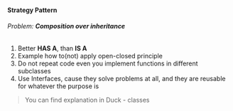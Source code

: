 #### Strategy Pattern
###### Problem: ***Composition over inheritance***

1. Better **HAS A**, than **IS A**
2. Example how to(not) apply open-closed principle
3. Do not repeat code even you implement functions in different subclasses
4. Use Interfaces, cause they solve problems at all, and they are reusable for whatever the purpose is

> You can find explanation in Duck - classes